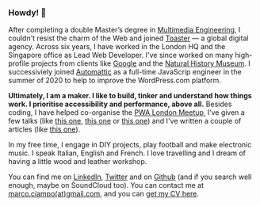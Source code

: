 ### Howdy! 👋

After completing a double Master’s degree in [Multimedia Engineering](https://didattica.polito.it/laurea_magistrale/ingegneria_cinema/en/presentation), I couldn't resist the charm of the Web and joined [Toaster](http://toaster.co/) — a global digital agency. Across six years, I have worked in the London HQ and the Singapore office as Lead Web Developer. I've since worked on many high-profile projects from clients like [Google](https://about.google/) and the [Natural History Museum](https://www.nhm.ac.uk/). I successiviely joined [Automattic](https://automattic.com/) as a full-time JavaScrip engineer in the summer of 2020 to help to improve the WordPress.com platform.

**Ultimately, I am a maker. I like to build, tinker and understand how things work. I prioritise accessibility and performance, above all.** Besides coding, I have helped co-organise the [PWA London Meetup](https://www.meetup.com/PWALondon/), I’ve given a few talks (like [this one](https://docs.google.com/presentation/d/1dh-DJtRtZ38vkoPoaKMUiUFtCmqWHP_xxzF6y0Xcpfo/edit?usp=sharing), [this one](https://docs.google.com/presentation/d/1Ps_NAbf07dOcjv_emIMpE5B9hqEIRtwvCAfMcUS_I_Y/edit?usp=sharing) or [this one](https://docs.google.com/presentation/d/1NkDA8dLu9nttky9tei_xFYLGMWYBwAOv8O7caeCxB_c/edit?usp=sharing)) and I've written a couple of articles (like [this one](https://toaster.co/thoughts/getting-started-with-service-workers)).

In my free time, I engage in DIY projects, play football and make electronic music. I speak Italian, English and French. I love travelling and I dream of having a little wood and leather workshop.

You can find me on [LinkedIn](https://www.linkedin.com/in/marcociampini/), [Twitter](https://twitter.com/marco_ciampini) and on [Github](https://github.com/ciampo) (and if you search well enough, maybe on SoundCloud too). You can contact me at [marco.ciampo(at)gmail.com](mailto:marco.ciampo@gmail.com), and you can [get my CV here](https://assets.ctfassets.net/d8vs9e7rsv1n/YvRLjy09N1bebHthOd89z/04db854f407b585908ef5046af01f774/MarcoCiampini-CV.pdf).

<!--
**ciampo/ciampo** is a ✨ _special_ ✨ repository because its `README.md` (this file) appears on your GitHub profile.

Here are some ideas to get you started:

- 🔭 I’m currently working on ...
- 🌱 I’m currently learning ...
- 👯 I’m looking to collaborate on ...
- 🤔 I’m looking for help with ...
- 💬 Ask me about ...
- 📫 How to reach me: ...
- 😄 Pronouns: ...
- ⚡ Fun fact: ...
-->
